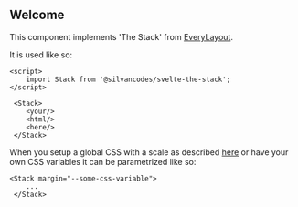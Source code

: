 ## Welcome

This component implements 'The Stack' from [EveryLayout](https://every-layout.dev/layouts/stack/).

It is used like so:

```
<script>
    import Stack from '@silvancodes/svelte-the-stack';
</script>

 <Stack>
    <your/>
    <html/>
    <here/>
 </Stack>
```

When you setup a global CSS with a scale as described [here](https://every-layout.dev/rudiments/modular-scale/) or have your own CSS variables it can be parametrized like so:

```
<Stack margin="--some-css-variable">
    ...
 </Stack>
```